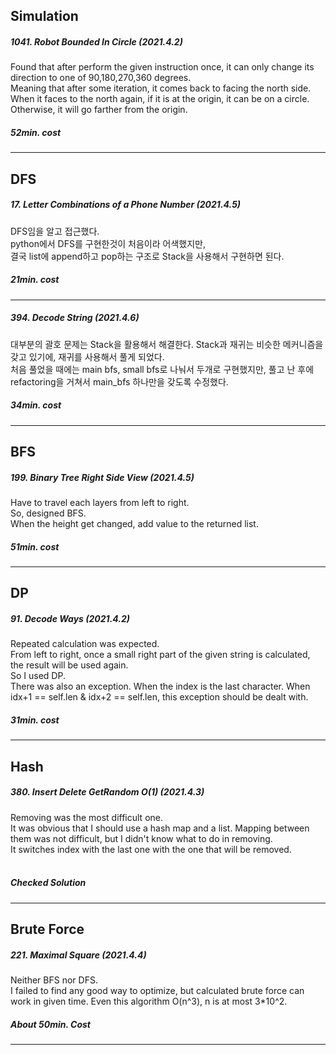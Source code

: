 ## Simulation
<div>
<h5> 1041. Robot Bounded In Circle (2021.4.2)</h5>
Found that after perform the given instruction once, it can only change its direction to one of 90,180,270,360 degrees.<br>
Meaning that after some iteration, it comes back to facing the north side.<br>
When it faces to the north again, if it is at the origin, it can be on a circle.<br>
Otherwise, it will go farther from the origin. <br>
<h5>52min. cost</h5>
<hr>
</div>


## DFS
<div>
<h5>17. Letter Combinations of a Phone Number (2021.4.5) </h5>
DFS임을 알고 접근했다.<br>
python에서 DFS를 구현한것이 처음이라 어색했지만, <br>결국 list에 append하고 pop하는 구조로
Stack을 사용해서 구현하면 된다.
<h5>21min. cost</h5>
<hr>
</div>

<div>
<h5>394. Decode String (2021.4.6) </h5>
대부분의 괄호 문제는 Stack을 활용해서 해결한다.
Stack과 재귀는 비슷한 메커니즘을 갖고 있기에, 재귀를 사용해서 풀게 되었다. <br>
처음 풀었을 때에는 main bfs, small bfs로 나눠서 두개로 구현했지만,
풀고 난 후에 refactoring을 거쳐서 main_bfs 하나만을 갖도록 수정했다.
<h5>34min. cost</h5>
<hr>
</div>



## BFS
<div>
<h5>199. Binary Tree Right Side View (2021.4.5) </h5>
Have to travel each layers from left to right. <br>
So, designed BFS.<br>
When the height get changed, add value to the returned list.
<h5>51min. cost</h5>
<hr>
</div>

## DP
<div>
<h5>91. Decode Ways (2021.4.2) </h5>
Repeated calculation was expected.<br>
From left to right, once a small right part of the given string is calculated, the result will be used again. <br>
So I used DP. <br>
There was also an exception. When the index is the last character. When idx+1 == self.len & idx+2 == self.len, this exception should be dealt with.
<br>
<h5>31min. cost</h5>
<hr>
</div>

## Hash
<div>
<h5>380.  Insert Delete GetRandom O(1) (2021.4.3) </h5>
Removing was the most difficult one.<br>
It was obvious that I should use a hash map and a list.
Mapping between them was not difficult, but I didn't know what to do in removing.<br>
It switches index with the last one with the one that will be removed. <br>

<br>
<h5>Checked Solution</h5>
<hr>
</div>

## Brute Force
<div>
<h5>221. Maximal Square (2021.4.4) </h5>
Neither BFS nor DFS. <br>
I failed to find any good way to optimize, but calculated brute force can work in given time.
Even this algorithm O(n^3), n is at most 3*10^2. 

<br>
<h5>About 50min. Cost</h5>
<hr>
</div>

